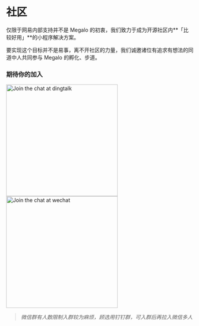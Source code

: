 # 社区

仅限于网易内部支持并不是 Megalo 的初衷，我们致力于成为开源社区内**「比较好用」**的小程序解决方案。

要实现这个目标并不是易事，离不开社区的力量，我们诚邀诸位有追求有想法的同道中人共同参与 Megalo 的孵化、步道。

### 期待你的加入

<img alt="Join the chat at dingtalk" src="static/imgs/comm-1.jpeg" width="300"/><img alt="Join the chat at wechat" src="static/imgs/comm-2.png" width="300"/>

> *微信群有人数限制入群较为麻烦，顾选用钉钉群，可入群后再拉入微信多人*